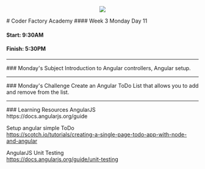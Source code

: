 <p align="center"><img src="https://github.com/coder-factory-academy/cf-guidline-css/blob/master/CFA.png"></p>
# Coder Factory Academy
#### Week 3 Monday Day 11

#### Start: 9:30AM
#### Finish: 5:30PM
<hr>
### Monday's Subject
Introduction to Angular controllers, Angular setup.

<hr>
### Monday's Challenge
Create an Angular ToDo List that allows you to add and remove from the list.

<hr>
### Learning Resources
AngularJS <br>
https://docs.angularjs.org/guide

Setup angular simple ToDo <br>
https://scotch.io/tutorials/creating-a-single-page-todo-app-with-node-and-angular

AngularJS Unit Testing <br>
https://docs.angularjs.org/guide/unit-testing
